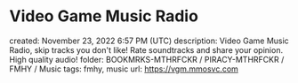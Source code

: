# Video Game Music Radio

created: November 23, 2022 6:57 PM (UTC)
description: Video Game Music Radio, skip tracks you don't like! Rate soundtracks and share your opinion. High quality audio!
folder: BOOKMRKS-MTHRFCKR / PIRACY-MTHRFCKR / FMHY / Music
tags: fmhy, music
url: https://vgm.mmosvc.com